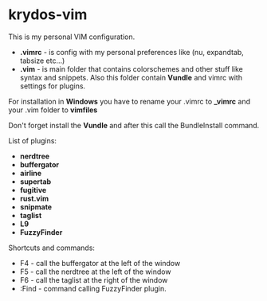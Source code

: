 krydos-vim
=========
This is  my personal VIM configuration. 

 - **.vimrc** - is config with my personal preferences like (nu, expandtab, tabsize etc...)
 - **.vim** - is main folder that contains colorschemes and other stuff like syntax and snippets. Also this folder contain **Vundle** and vimrc with settings for plugins.


 For installation in **Windows** you have to rename your .vimrc to **_vimrc** and your .vim folder to **vimfiles**

Don't forget install the **Vundle** and after this call the BundleInstall command.

List of plugins:
 - **nerdtree**
 - **buffergator**
 - **airline**
 - **supertab**
 - **fugitive**
 - **rust.vim**
 - **snipmate**
 - **taglist**
 - **L9**
 - **FuzzyFinder**

Shortcuts and commands:
 - F4 - call the buffergator at the left of the window
 - F5 - call the nerdtree at the left of the window
 - F6 - call the taglist at the right of the window
 - :Find - command calling FuzzyFinder plugin.


